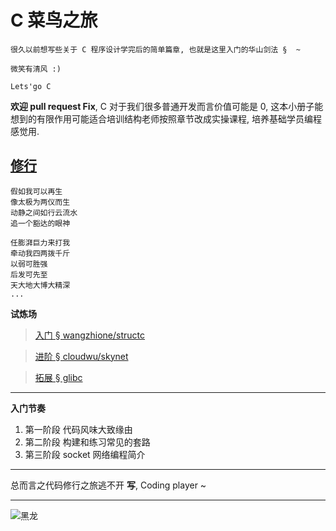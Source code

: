 # C 菜鸟之旅

    很久以前想写些关于 C 程序设计学完后的简单篇章, 也就是这里入门的华山剑法 §  ~

    微笑有清风 :) 

    Lets'go C

**欢迎 pull request Fix**, C 对于我们很多普通开发而言价值可能是 0, 这本小册子能想到的有限作用可能适合培训结构老师按照章节改成实操课程, 培养基础学员编程感觉用.

## [修行](http://music.163.com/#/song?id=189433)

```
假如我可以再生
像太极为两仪而生
动静之间如行云流水
追一个豁达的眼神

任膨湃巨力来打我
牵动我四两拨千斤
以弱可胜强
后发可先至
天大地大博大精深
...
```

**试炼场**

> [入门 § wangzhione/structc](https://github.com/wangzhione/structc)

> [进阶 § cloudwu/skynet](https://github.com/cloudwu/skynet)

> [拓展 § glibc](https://www.gnu.org/software/libc/)

***

**入门节奏**

1. 第一阶段 代码风味大致缘由
2. 第二阶段 构建和练习常见的套路
3. 第三阶段 socket 网络编程简介

***

总而言之代码修行之旅逃不开 **写**, Coding player ~ 

***

![黑龙](./第3章-气功-系统编程简述/img/黑龙.jpg)
